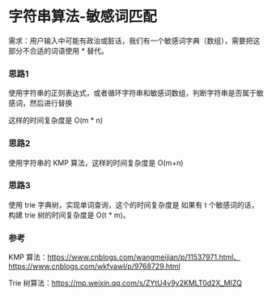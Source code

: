 # 字符串算法-敏感词匹配

需求：用户输入中可能有政治或脏话，我们有一个敏感词字典（数组），需要把这部分不合适的词语使用 * 替代。

### 思路1

使用字符串的正则表达式，或者循环字符串和敏感词数组，判断字符串是否属于敏感词，然后进行替换

这样的时间复杂度是 O(m * n)

### 思路2

使用字符串的 KMP 算法，这样的时间复杂度是 O(m+n)

### 思路3

使用 trie 字典树，实现单词查询，这个的时间复杂度是 如果有 t 个敏感词的话，构建 trie 树的时间复杂度是 O(t * m)。

### 参考

KMP 算法：https://www.cnblogs.com/wangmeijian/p/11537971.html、https://www.cnblogs.com/wkfvawl/p/9768729.html

Trie 树算法：https://mp.weixin.qq.com/s/ZYtU4v9y2KMLT0d2X_MIZQ


